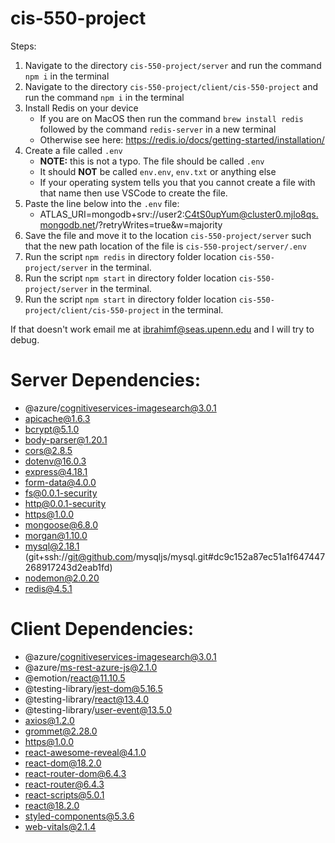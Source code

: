 # cis-550-project

Steps:

 1. Navigate to the directory `cis-550-project/server` and run the command `npm i` in the terminal
 2. Navigate to the directory `cis-550-project/client/cis-550-project` and run the command `npm i` in the terminal
 3. Install Redis on your device
	 - If you are on MacOS then run the command `brew install redis` followed by the command `redis-server` in a new terminal
	 - Otherwise see here: https://redis.io/docs/getting-started/installation/ 
4. Create a file called `.env`
	- **NOTE:** this is not a typo. The file should be called `.env`
	- It should **NOT** be called `env.env`, `env.txt` or anything else
	- If your operating system tells you that you cannot create a file with that name then use VSCode to create the file.
5. Paste the line below into the `.env` file:
	- ATLAS_URI=mongodb+srv://user2:C4tS0upYum@cluster0.mjlo8qs.mongodb.net/?retryWrites=true&w=majority
6. Save the file and move it to the location `cis-550-project/server` such that the new path location of the file is `cis-550-project/server/.env`
7. Run the script `npm redis` in directory folder location `cis-550-project/server` in the terminal.
8. Run the script `npm start` in directory folder location `cis-550-project/server` in the terminal.
9. Run the script `npm start` in directory folder location `cis-550-project/client/cis-550-project` in the terminal.

If that doesn't work email me at ibrahimf@seas.upenn.edu and I will try to debug. 


# Server Dependencies:
- @azure/cognitiveservices-imagesearch@3.0.1
- apicache@1.6.3
- bcrypt@5.1.0
- body-parser@1.20.1
- cors@2.8.5
- dotenv@16.0.3
- express@4.18.1
- form-data@4.0.0
- fs@0.0.1-security
- http@0.0.1-security
- https@1.0.0
- mongoose@6.8.0
- morgan@1.10.0
- mysql@2.18.1 (git+ssh://git@github.com/mysqljs/mysql.git#dc9c152a87ec51a1f647447268917243d2eab1fd)
- nodemon@2.0.20
- redis@4.5.1

# Client Dependencies:
- @azure/cognitiveservices-imagesearch@3.0.1
- @azure/ms-rest-azure-js@2.1.0
- @emotion/react@11.10.5
- @testing-library/jest-dom@5.16.5
- @testing-library/react@13.4.0
- @testing-library/user-event@13.5.0
- axios@1.2.0
- grommet@2.28.0
- https@1.0.0
- react-awesome-reveal@4.1.0
- react-dom@18.2.0
- react-router-dom@6.4.3
- react-router@6.4.3
- react-scripts@5.0.1
- react@18.2.0
- styled-components@5.3.6
- web-vitals@2.1.4